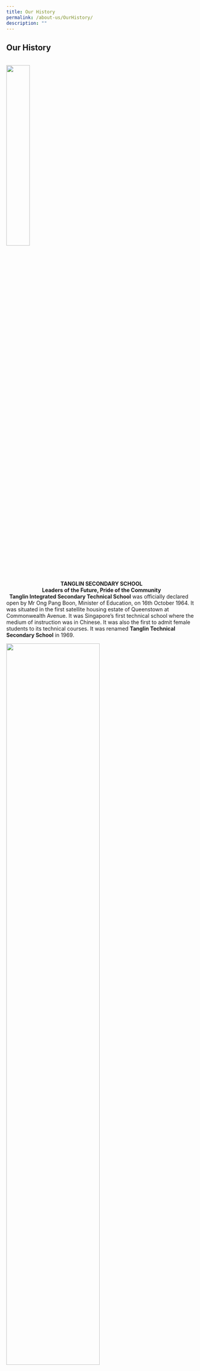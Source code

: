 ```yaml
---
title: Our History
permalink: /about-us/OurHistory/
description: ""
---
```

## Our History
<br>
<img style="width:35%" src="/images/1-300x284.jpg">


<center>
	<b>TANGLIN SECONDARY SCHOOL</b>
	</center>
<center>
	<b>Leaders of the Future, Pride of the Community</b>
</center>   
<b>Tanglin Integrated Secondary Technical School</b> was officially declared open by Mr Ong Pang Boon, Minister of Education, on 16th October 1964. It was situated in the first satellite housing estate of Queenstown at Commonwealth Avenue. It was Singapore’s first technical school where the medium of instruction was in Chinese. It was also the first to admit female students to its technical courses. It was renamed <b>Tanglin Technical Secondary School</b> in 1969.

<img style="width:70%" src="/images/PremergTSS.png"><br>

<center>The school’s crest was updated towards the end of the eighties. The pentagon symbolises the core values of character, knowledge, physical well-being, team spirit, and aesthetics. A book and four horizontal ascending bands were added to signify the new emphasis towards a knowledge-based and character-building education.
<br>
The school celebrated its Silver Jubilee (25th Anniversary) Celebrations in 1989, with Dr Tay Eng Soon, Senior Minister of State for Education as the Guest of Honour. He said: _“Tanglin Technical can take pride in being one of the pioneer technical schools which helped prepare young Singaporeans for industrialisation. In that sense, Tanglin Technical is part of Singapore’s history.”
<br>
	<br>
Tanglin Technical Secondary School was moved to West Coast Road (our current location) in 1993, and was renamed <b>Tanglin Secondary School</b>. In that year, we also adopted <b>‘Strive for Success’</b> as our motto. Programmes focusing on the holistic development of the students were introduced, including BASIC (character education) programme, Student Leadership Development Programme, Aesthetic Education Programme, Interdisciplinary Project Work, Innovation & Enterprise, and Sports Education Programme. Partnership with the various Polytechnics led to the introduction of the Applied Subject on ‘Fundamentals of Electronics’ and Advanced Elective Modules.
<br>
	<br>
In 2016, Tanglin Secondary School merged with Clementi Woods Secondary School and started a new chapter of its journey, driven with the strengths from each of the schools in its fold. The school motto was updated to <b>‘ Leaders of the Future, Pride of the Community’ </b> to reflect its new mission to prepare its students for an ever-changing world.
<br>
	<br>
List of distinguished Principals of Tanglin Secondary School:
<br>
	<br>
Mr Wu Tsung Kan (1964 – 1968) 
<br>
<br>
Mr Chee Keng Long (1969 – 1970)
<br>
	<br>
Mr Lim Nai Yan (1971 – 1973)
<br>
	<br>
Mr Su Wei Cher (1974 – 1989)
<br>
	<br>
Mr Lee Kah Chuen (1989 – 1992)
<br>
	<br>
Mr Yang Che Kay (1993 – 1995)
<br>
	<br>
Mrs Tan-Chan Yueh Tarn (1995 – 1998)
<br>
	<br>
Ms Priscilla Ng Chey Keng (1999 – 2002)
<br>
	<br>
Mrs Karen Oei (2003 – 2009)
<br>
	<br>
Mdm Aini bte Ma’arof (2010 – 2015)
<br>
	<br>
Ms Ng Ngoing Keng (2016 – present)</center><br>

<img style="width:70%" src="/images/Clementiwoodssecondaryschool.jpg">

<center>
  <b>CLEMENTI WOODS SECONDARY SCHOOL (2007 – 2016)</b>
</center>

<center>
	<b>A place to learn, A space to grow, The quest for Excellence</b>
</center>

<center>Clementi Woods Secondary School was formed on 1 January 2007 as a merger of Ghim Moh Secondary and Jin Tai Secondary. It was officially opened on 27 March 2009 by Mr S Iswaran, then Senior Minister of State, Ministry of Trade and Industry. It occupies the former premises of Jin Tai Secondary School. The school vision then was – A place to learn, A space to grow. To unite the school, a pioneers’ pledge was instituted, which students and staff had to recite at morning assembly. In 2013, the vision was refined to move the school into its next phase of development by adding ‘The quest for excellence’ as the desired outcome.</center>

<center>Despite its short history, Clementi Woods Secondary School performed well academically, inheriting both the academic rigour and the student leadership development programmes from the previous schools. It annually garnered value-added awards in the GCE ‘O’ Level Examinations. The school also placed equal emphasis on developing moral and social values in students and for its efforts, was awarded two Development Awards from MOE for Character Development and National Education in 2011.</center>

<center>In 2016, Clementi Woods Secondary merged with Tanglin Secondary School and students from the school marched over to the Tanglin Secondary School campus to begin a new chapter.</center>

<center>Principal who helmed Clementi Woods Secondary School: Miss Low Chee Moon (2007 – 2016) </center>
	
<br><img style="width:900%" src="/images/NewOldSch.png">
	
<center>
	<b>GHIM MOH SECONDARY SCHOOL (1976 to 2006)</b>
</center>  
	<center>
	<b>Strive and Persevere</b>
	</center>

<center>Ghim Moh Secondary was established in January 1976. It was located at Portsdown Road with an enrolment of 200 students in 8 secondary one classes and 12 teachers. Its motto was Strive and Persevere. With an increase in enrolment, it moved to Ghim Moh Estate in 1977. By 1979, it’s first batch of 1511 students sat for the GCE ‘O’ Level Examination. It achieved the top 20 value-added results in 1994 and 1995 for both the Express and Normal streams. It continued to perform well academically yearly. Between 1980 and 1992, the school served as a Pre-University Centre.</center>
<br>

<center>In 2005, it was announced that Ghim Moh Secondary School would be merged with Jin Tai Secondary School. Its new name would be Clementi Woods Secondary School. Before the school closed its doors, it celebrated its 30th Anniversary with a public performance entitled ‘ARTStravaganza’. In the words of the last principal, Miss Low Chee Moon who helped oversee the merger of the two schools, “School is not about a building, not even about a name or identity. It is about a community of people.”</center>

<center>List of distinguished Principals who helmed the school:</center>
<br>
<center>Mr Ng Fook Kah (1976 – 1981)</center>
<br>
<center>Mrs Chan Jee Kun (1981 – 1985)</center>
<br>
<center>Mr Yong Kuck Choon (1986 – 1992)</center>
<br>
<center>Miss Tay Siew Lian (1993 – 1995)</center>
	<br>
<center>Miss Lam Ai-Leen (1996 – 1999)</center>
<br>
<center>Mr Kwok Kah Kuoy (2000 – 2005)</center>
	<br>
<center>Miss Low Chee Moon (2006)</center>
	<br>
	<br>
	
	
<img style="width:70%" src="/images/JTSS%20OlNew.png">
	<br>
	<center><b>JIN TAI SECONDARY SCHOOL (1982 to 2006)</b></center>
<center><b>From Each His Best </b></center>

<center>Jin Tai Secondary School began its history in 1982 at 147 West Coast Road. It’s pioneering principal, Mr Ling Ling laid the foundation stone for the school. Its guiding philosophy is best expressed in, A Learning and Caring Community that seeks to bring out the best in everyone. Hence, its school motto came to be: From Each His Best. The school was officially opened on 31 August 1985 by Dr Wan Soon Bee, Minister of State (PMO) and MP for West Coast.</center>
<br>
	<br>
<center>In 2000, the school moved to its new premises at 170 West Coast Road. It was officially opened by Mr Lim Hng Kiang, then Minister for Health and Second Minister for Finance and Member of Parliament for West Coast GRC on 14 July 2001.</center>
<br>
	<br>
<center>With the merger of the two schools, Jin Tai with Ghim Moh in 2007, the last principal, Mr Teoh Teik Hoe handed the campus over to the newly-merged school – Clementi Woods Secondary School.</center>
<br> 
<center>List of distinguished Principals who helmed the school:</center>
<br>
<center>Mr Ling Ling (1982 – 1983)</center>
	<br>
<center>Mr Ling Chin Chee (1984 – mid 1994)</center>
	<br>
<center>Mr Tang Swee Chay (mid 1994 – 1999)</center>
	<br>
<center>Mr Teoh Teik Hoe (2000 – 2006)</center>
	<br>